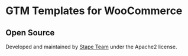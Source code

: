 # GTM Templates for WooCommerce

## Open Source

Developed and maintained by [Stape Team](https://stape.io/) under the Apache2 license.
